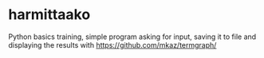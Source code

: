 # harmittaako
Python basics training, simple program asking for input, saving it to file and displaying the results with https://github.com/mkaz/termgraph/
